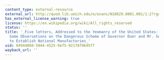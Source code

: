 ```yaml
---
content_type: external-resource
external_url: http://quod.lib.umich.edu/e/evans/N18829.0001.001/1:2?rgn=div1;view=fulltext
has_external_license_warning: true
license: https://en.wikipedia.org/wiki/All_rights_reserved
status: ''
title: '_Five letters, Addressed to the Yeomanry of the United States: Containing
  Some Observations on the Dangerous Scheme of Governor Duer and Mr. Secretary Hamilton,
  to Establish National Manufactories_'
uid: 0494480d-5044-4525-9ef5-02178f9645ff
wayback_url: ''
---
```

